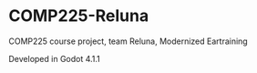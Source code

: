 # COMP225-Reluna
COMP225 course project, team Reluna, Modernized Eartraining

Developed in Godot 4.1.1
